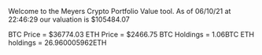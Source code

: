 Welcome to the Meyers Crypto Portfolio Value tool. 
As of 06/10/21 at 22:46:29 our valuation is $105484.07 

BTC Price = $36774.03
 ETH Price = $2466.75
BTC Holdings = 1.06BTC
 ETH holdings = 26.960005962ETH 
